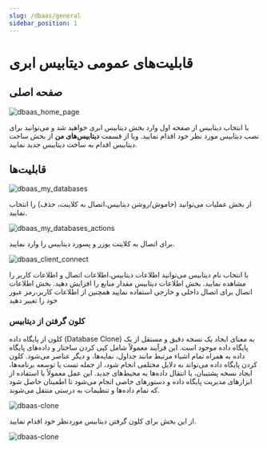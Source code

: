 ```yaml
---
slug: /dbaas/general
sidebar_position: 1
---
```


# قابلیت‌های عمومی دیتابیس ابری 

## صفحه اصلی

![dbaas_home_page](/img/database/dbaas_home_page.png)

با انتخاب دیتابیس از صفحه اول وارد بخش دیتابیس ابری خواهید شد و می‌توانید برای نصب دیتابیس مورد نظر خود اقدام نمایید.
ویا از قسمت **دیتابیس‌های من** از بخش ساخت دیتابیس اقدام به ساخت دیتابیس جدید نمایید.

## قابلیت‌ها

![dbaas_my_databases](/img/database/dbaas_my_databases.png)

از بخش عملیات می‌توانید (خاموش/روشن دیتابیس،اتصال به کلاینت، حذف) را انتخاب نمایید.

![dbaas_my_databases_actions](/img/database/dbaas_my_databases_actions.png)

برای اتصال به کلاینت یوزر و پسورد دیتابیس را وارد نمایید.

![dbaas_client_connect](/img/database/dbaas_client_connect.png)

با انتخاب نام دیتابیس می‌توانید اطلاعات دیتابیس،اطلاعات اتصال و اطلاعات کاربر را مشاهده نمایید.
بخش اطلاعات دیتابیس مقدار منابع را افزایش دهید.
بخش اطلاعات اتصال برای اتصال داخلی و خارجی استفاده نمایید
همچنین از اطلاعات کاربر،رمز عبور خود را تغییر دهید

### کلون گرفتن از دیتابیس


کلون از پایگاه داده (Database Clone) به معنای ایجاد یک نسخه دقیق و مستقل از یک پایگاه داده موجود است. این فرآیند معمولاً شامل کپی کردن ساختار و داده‌های پایگاه داده به همراه تمام اشیاء مرتبط مانند جداول، نمایه‌ها، و دیگر عناصر می‌شود. کلون کردن پایگاه داده می‌تواند به دلایل مختلفی انجام شود، از جمله تست یا توسعه برنامه‌ها، ایجاد نسخه پشتیبان، یا انتقال داده‌ها به محیط‌های جدید. این عمل معمولاً با استفاده از ابزارهای مدیریت پایگاه داده و دستورهای خاصی انجام می‌شود تا اطمینان حاصل شود که تمام داده‌ها و تنظیمات به درستی منتقل می‌شوند.


 ![dbaas-clone](/img/database/dbaas-clone.png)

 از این بخش برای کلون گرفتن دیتابیس موردنظر خود اقدام نمایید.

![dbaas-clone](/img/database/dbaas-clone0.png)

<!-- 
### مدیریت کاربران

از بخش مدیریت کاربران می توانید از قسمت **کاربر جدید** یوزر جدید با سطح دسترسی دلخواه ایجاد نمایید

![dbaas_database_user_management_create_user](/img/database/dbaas_database_user_management_create_user.png)

همچنین اطلاعات کاربر مانند سطح دسترسی، رمز عبور و یا حذف کاربر را انتخاب نمایید.

![dbaas_database_user_management_list](/img/database/dbaas_database_user_management_list.png)

### پشتیبان‌گیری از دیتابیس

پس از انتخاب دیتابیس موردنظر از بخش "**دیتابیس های ابری من**" بخش "**پشتیبان‌گیری**" را انتخاب کنید.

![dbaas-backup](/img/database/dbaas-backup.png)

با انتخاب "**ایجاد پشتیبان**" و"**درج نام پشتیبان**"، نسخه پشتیبان دیتابیس خود را بسازید.

![dbaas-backupname](/img/database/dbaas-backupname.png)


پس از تایید ساخت نسخه پشتیبان ،بکاپ دیتابیس موردنظر ساخته می‌شود.

![dbaas-backupsuccess ](/img/database/dbaas-backupsuccess.png)

همچنین درصورت الزام می‌توانید نسخه پشتیبان خود را "حذف" و یا "بازیابی" نمایید.

-->